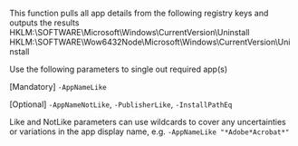 This function pulls all app details from the following registry keys and outputs the results
HKLM:\SOFTWARE\Microsoft\Windows\CurrentVersion\Uninstall
HKLM:\SOFTWARE\Wow6432Node\Microsoft\Windows\CurrentVersion\Uninstall

Use the following parameters to single out required app(s)

[Mandatory] `-AppNameLike`

[Optional] `-AppNameNotLike`, `-PublisherLike`, `-InstallPathEq`

Like and NotLike parameters can use wildcards to cover any uncertainties or variations in the app display name, 
e.g. `-AppNameLike "*Adobe*Acrobat*"`
